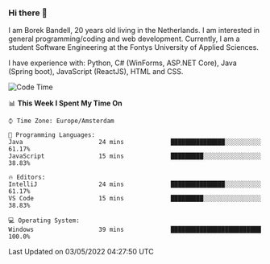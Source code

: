 ### Hi there 👋

I am Borek Bandell, 20 years old living in the Netherlands. I am interested in general programming/coding and web development. Currently, I am a student Software Engineering at the Fontys University of Applied Sciences.

I have experience with: Python, C# (WinForms, ASP.NET Core), Java (Spring boot), JavaScript (ReactJS), HTML and CSS.

<!--START_SECTION:waka-->
![Code Time](http://img.shields.io/badge/Code%20Time-107%20hrs%2027%20mins-blue)

📊 **This Week I Spent My Time On** 

```text
⌚︎ Time Zone: Europe/Amsterdam

💬 Programming Languages: 
Java                     24 mins             ███████████████░░░░░░░░░░   61.17% 
JavaScript               15 mins             █████████░░░░░░░░░░░░░░░░   38.83%

🔥 Editors: 
IntelliJ                 24 mins             ███████████████░░░░░░░░░░   61.17% 
VS Code                  15 mins             █████████░░░░░░░░░░░░░░░░   38.83%

💻 Operating System: 
Windows                  39 mins             █████████████████████████   100.0%

```


 Last Updated on 03/05/2022 04:27:50 UTC
<!--END_SECTION:waka-->

<!--**tcBorek2002/tcBorek2002** is a ✨ _special_ ✨ repository because its `README.md` (this file) appears on your GitHub profile.

Here are some ideas to get you started:

- 🔭 I’m currently working on ...
- 🌱 I’m currently learning ...
- 👯 I’m looking to collaborate on ...
- 🤔 I’m looking for help with ...
- 💬 Ask me about ...
- 📫 How to reach me: ...
- 😄 Pronouns: ...
- ⚡ Fun fact: ...
-->
